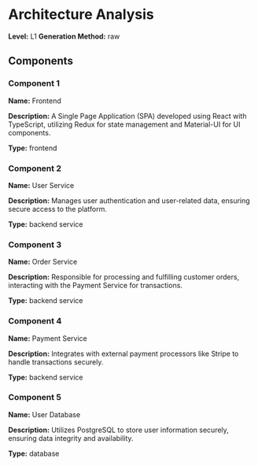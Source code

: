 # Architecture Analysis

**Level:** L1
**Generation Method:** raw

## Components

### Component 1

**Name:** Frontend

**Description:** A Single Page Application (SPA) developed using React with TypeScript, utilizing Redux for state management and Material-UI for UI components.

**Type:** frontend

### Component 2

**Name:** User Service

**Description:** Manages user authentication and user-related data, ensuring secure access to the platform.

**Type:** backend service

### Component 3

**Name:** Order Service

**Description:** Responsible for processing and fulfilling customer orders, interacting with the Payment Service for transactions.

**Type:** backend service

### Component 4

**Name:** Payment Service

**Description:** Integrates with external payment processors like Stripe to handle transactions securely.

**Type:** backend service

### Component 5

**Name:** User Database

**Description:** Utilizes PostgreSQL to store user information securely, ensuring data integrity and availability.

**Type:** database

